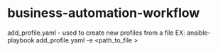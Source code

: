 # business-automation-workflow
add_profile.yaml - used to create new profiles from a file
  EX: ansible-playbook add_profile.yaml -e <path_to_file >

